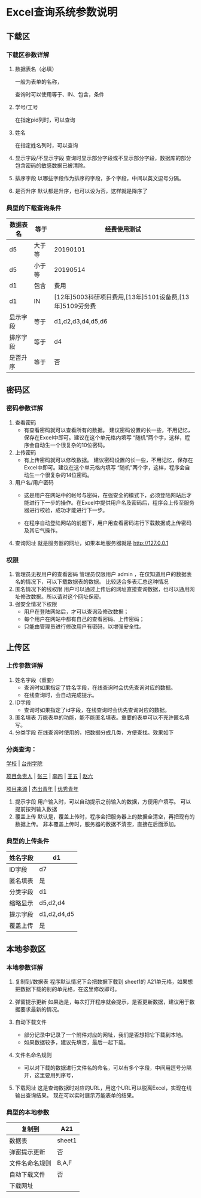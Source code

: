 # Excel查询系统参数说明

## 下载区
### 下载区参数详解

1. 数据表名（必填）

   一般为表单的名称，

   查询时可以使用等于、IN、包含，条件

2. 学号/工号

   在指定pid列时，可以查询

3. 姓名

   在指定姓名列时，可以查询

4. 显示字段/不显示字段
    查询时显示部分字段或不显示部分字段，数据库的部分包含密码的敏感数据已被清除。

5. 排序字段
    以哪些字段作为排序的字段，多个字段，中间以英文逗号分隔。

6. 是否升序
    默认都是升序，也可以设为否，这样就是降序了

### 典型的下载查询条件

| 数据表名 | 等于   | 经费使用测试                                             |
| -------- | ------ | -------------------------------------------------------- |
| d5       | 大于等 | 20190101                                                 |
| d5       | 小于等 | 20190514                                                 |
| d1       | 包含   | 费用                                                     |
| d1       | IN     | [12年]5003科研项目费用,[13年]5101设备费,[13年]5109劳务费 |
| 显示字段 | 等于   | d1,d2,d3,d4,d5,d6                                        |
| 排序字段 | 等于   | d4                                                       |
| 是否升序 | 等于   | 否                                                       |

## 密码区
### 密码参数详解
1. 查看密码
    * 有查看密码就可以查看所有的数据。
    建议密码设置的长一些，不用记忆，保存在Excel中即可。建议在这个单元格内填写 “随机”两个字，这样，程序会自动生一个很复杂的10位密码。
2. 上传密码
    * 有上传密码就可以修改数据。
    建议密码设置的长一些，不用记忆，保存在Excel中即可。建议在这个单元格内填写 “随机”两个字，这样，程序会自动生一个很复杂的14位密码。
3. 用户名/用户密码
    * 这是用户在网站中的帐号与密码，在强安全的模式下，必须登陆网站后才能进行下一步的操作。在Excel中提供用户名及密码后，程序会上传至服务器进行校验，成功才能进行下一步。

    * 在程序自动登陆网站的前题下，用户用查看密码进行下载数据或上传密码及其它气操作。
4. 查询网址
就是服务器的网址，如果本地服务器就是 http://127.0.0.1

### 权限
1. 管理员无视用户的查看密码
管理员仅限用户 admin ，在仅知道用户的数据表名的情况下，可以下载数据表的数据。
比较适合多表汇总这种情况
2. 匿名情况下的线权限
用户可以通过上传后的网址直接查询数据，也可以通用网址修改数据。所以请对这个网址保密。
3. 强安全情况下权限
    * 用户在登陆网站后，才可以查询及修改数据；
    * 每个用户在网站中都有自己的查看密码、上传密码；
    * 只能由管理员进行修改用户有密码，以增强安全性。

## 上传区
### 上传参数详解
1. 姓名字段（重要）
    * 查询时如果指定了姓名字段，在线查询时会优先查询对应的数据。
    * 在线查询时，会自动完成提示。
2. ID字段
    * 查询时如果指定了id字段，在线查询时会优先查询对应的数据。
3. 匿名填表
    万能表单的功能，能不能匿名填表。重要的表单可以不充许匿名填写。
4. 分类字段
    在线查询时使用的，把数据分成几类，方便查找。效果如下


### 分类查询：

[学校]() | [台州学院]()

[项目负责人]() | [张三]() | [李四]() | [王五]() | [赵六]()

[项目来源]() | [杰出青年]() | [优秀青年]()

1. 提示字段
    用户输入时，可以自动提示之前输入的数据，方便用户填写。
    可以提前按列输入数据
2. 覆盖上传
    默认是，覆盖上传时，程序会把服务器上的数据全清空，再把现有的数据上传。
    非本覆盖上传时，服务器的数据不清空，直接在后面添加。
### 典型的上传条件

| 姓名字段 | d1          |
| -------- | ----------- |
| ID字段   | d7          |
| 匿名填表 | 是          |
| 分类字段 | d1          |
| 缩略显示 | d5,d2,d4    |
| 提示字段 | d1,d2,d4,d5 |
| 覆盖上传 | 是          |

## 本地参数区
### 本地参数详解
1. 复制到/数据表
    程序默认情况下会把数据下载到  sheet1的 A21单元格，如果想把数据下载的别的单元格，在这里修改即可。
2. 弹窗提示更新
    如果选是，每次打开程序就会提示，是否更新数据，建议用于数据要求最新的情况。

3. 自动下载文件
    * 部分记录中记录了一个附件对应的网址，我们是否想把它下载到本地。
    * 如果数据较多，建议先填否，最后一起下载。

4. 文件名命名规则
    * 可以对下载的数据进行文件名的命名，可以有多个字段，中间用逗号分隔开，这里要用列序号，

5. 下载网址
这是查询数据时对应的URL，用这个URL可以脱离Excel，实现在线输出查询结果。
现在可以实时展示万能表单的结果。
### 典型的本地参数

| 复制到         | A21    |
| -------------- | ------ |
| 数据表         | sheet1 |
| 弹窗提示更新   | 否     |
| 文件名命名规则 | B,A,F  |
| 自动下载文件   | 否     |
| 下载网址       |        |

















